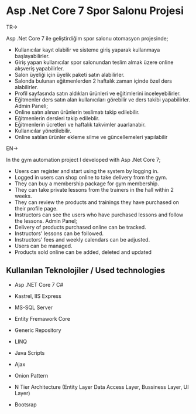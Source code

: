
# Asp .Net Core 7 Spor Salonu Projesi

TR->

Asp .Net Core 7 ile geliştirdiğim spor salonu otomasyon projesinde;
- Kullanıcılar kayıt olabilir ve sisteme giriş yaparak kullanmaya başlayabilirler.
- Giriş yapan kullanıcılar spor salonundan teslim almak üzere online alışveriş yapabilirler.
- Salon üyeliği için üyelik paketi satın alabilirler.
- Salonda bulunan eğitmenlerden 2 haftalık zaman içinde özel ders alabilirler.
- Profil sayfasında satın aldıkları ürünleri ve eğitimlerini inceleyebilirler.
- Eğitmenler ders satın alan kullanıcıları görebilir ve ders takibi yapabilirler.
Admin Paneli;
- Online satın alınan ürünlerin teslimatı takip edilebilir.
- Eğitmenlerin dersleri takip edileblir.
- Eğitmenlerin ücretleri ve haftalık takvimler auarlanabir.
- Kullanıcılar yönetilebilir.
- Online satılan ürünler ekleme silme ve güncellemeleri yapılabilir

EN->

In the gym automation project I developed with Asp .Net Core 7;
- Users can register and start using the system by logging in.
- Logged in users can shop online to take delivery from the gym.
- They can buy a membership package for gym membership.
- They can take private lessons from the trainers in the hall within 2 weeks.
- They can review the products and trainings they have purchased on their profile page.
- Instructors can see the users who have purchased lessons and follow the lessons.
Admin Panel;
- Delivery of products purchased online can be tracked.
- Instructors' lessons can be followed.
- Instructors' fees and weekly calendars can be adjusted.
- Users can be managed.
- Products sold online can be added, deleted and updated

## Kullanılan Teknolojiler / Used technologies

- Asp .NET Core 7 C#

- Kastrel, IIS Express

- MS-SQL Server

- Entity Fremawork Core

- Generic Repository

- LINQ

- Java Scripts

- Ajax 

- Onion Pattern

- N Tier Architecture (Entity Layer Data Access Layer, Bussiness Layer, UI Layer)

- Bootsrap

